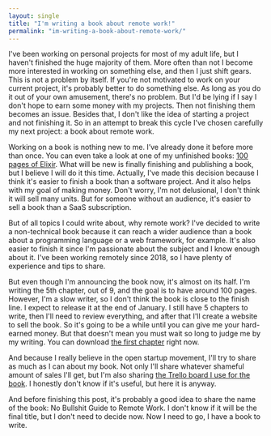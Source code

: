 ```yaml
---
layout: single
title: "I'm writing a book about remote work!"
permalink: "im-writing-a-book-about-remote-work/"
---
```

I've been working on personal projects for most of my adult life, but I haven't finished the huge majority of them. More often than not I become more interested in working on something else, and then I just shift gears. This is not a problem by itself. If you're not motivated to work on your current project, it's probably better to do something else. As long as you do it out of your own amusement, there's no problem. But I'd be lying if I say I don't hope to earn some money with my projects. Then not finishing them becomes an issue. Besides that, I don't like the idea of starting a project and not finishing it. So in an attempt to break this cycle I've chosen carefully my next project: a book about remote work.

Working on a book is nothing new to me. I’ve already done it before more than once. You can even take a look at one of my unfinished books: [100 pages of Elixir](https://github.com/elomarns/100_pages_of_elixir). What will be new is finally finishing and publishing a book, but I believe I will do it this time. Actually, I've made this decision because I think it's easier to finish a book than a software project. And it also helps with my goal of making money. Don't worry, I'm not delusional, I don't think it will sell many units. But for someone without an audience, it's easier to sell a book than a SaaS subscription.

But of all topics I could write about, why remote work? I've decided to write a non-technical book because it can reach a wider audience than a book about a programming language or a web framework, for example. It's also easier to finish it since I'm passionate about the subject and I know enough about it. I've been working remotely since 2018, so I have plenty of experience and tips to share.

But even though I'm announcing the book now, it's almost on its half. I'm writing the 5th chapter, out of 9, and the goal is to have around 100 pages. However, I'm a slow writer, so I don't think the book is close to the finish line. I expect to release it at the end of January. I still have 5 chapters to write, then I'll need to review everything, and after that I'll create a website to sell the book. So it's going to be a while until you can give me your hard-earned money. But that doesn't mean you must wait so long to judge me by my writing. You can download [the first chapter](/assets/pdf/no-bullshit-guide-to-remote-work-chapter-1.pdf) right now.

And because I really believe in the open startup movement, I'll try to share as much as I can about my book. Not only I'll share whatever shameful amount of sales I'll get, but I'm also sharing [the Trello board I use for the book](https://trello.com/b/LVJRZQTS/no-bullshit-guide-to-remote-work). I honestly don't know if it's useful, but here it is anyway.

And before finishing this post, it's probably a good idea to share the name of the book: No Bullshit Guide to Remote Work. I don't know if it will be the final title, but I don't need to decide now. Now I need to go, I have a book to write.
